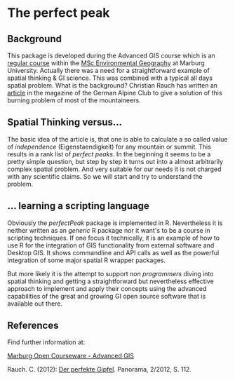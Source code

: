 # The perfect peak

## Background
This package is developed during the Advanced GIS course which is an [regular course](http://moc.environmentalinformatics-marburg.de/doku.php?id=start) within the [MSc Environmental Geography](http://www.uni-marburg.de/fb19/studium/studiengaenge/msc-environmentalgeography/index_html) at Marburg University. Actually there was a need for a straightforward example of spatial thinking & GI science. This was combined with a typical  all days spatial problem. What is the background? Christian Rauch has written an [article](http://www.alpenverein.de/dav-services/panorama-magazin/dominanz-prominenz-eigenstaendigkeit-eines-berges_aid_11186.html) in the magazine of the German Alpine Club  to give a solution of this burning problem of most of the mountaineers.

## Spatial Thinking versus...
The basic idea of the article is, that one is able to calculate a so called value of *independence*  (Eigenstaendigkeit) for any mountain or summit. This results in a rank list of *perfect peaks*. In the beginning it seems to be a pretty simple question, but step by step it turns out into a almost arbitrarily complex spatial problem. And very suitable for our needs it is not charged with any scientific claims. So we will start and try to understand the problem.

## ... learning a scripting language
Obviously the *perfectPeak* package is implemented in R. Nevertheless it is neither written as an *generic* R package nor it want's to be a course in scripting techniques. If one focus it technically, it is an example of how to use R for the integration of GIS functionality from external software and Desktop GIS. It shows commandline and API calls as well as the powerful integration of some major spatial R wrapper packages. 

But more likely it is the attempt to support *non programmers* diving into spatial thinking and getting a straightforward but nevertheless effective approach to implement and apply their concepts using the advanced capabilities of the great and growing GI open source software that is available out there. 

## References
Find further information at:

[Marburg Open Courseware - Advanced GIS](http://moc.environmentalinformatics-marburg.de/doku.php?id=courses:msc:advanced-gis:description)

Rauch. C. (2012): [Der perfekte Gipfel](http://www.alpenverein.de/dav-services/panorama-magazin/dominanz-prominenz-eigenstaendigkeit-eines-berges_aid_11186.html).  Panorama, 2/2012, S. 112.

